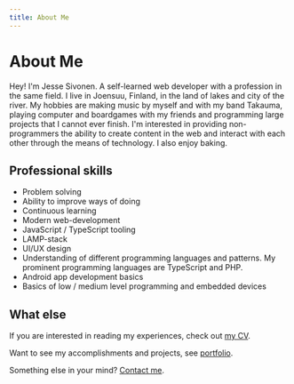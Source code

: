 ```yaml
---
title: About Me
---
```


# About Me

Hey! I'm Jesse Sivonen. A self-learned web developer with a profession in the
same field. I live in Joensuu, Finland, in the land of lakes and city of the
river. My hobbies are making music by myself and with my band Takauma, playing
computer and boardgames with my friends and programming large projects that I
cannot ever finish. I'm interested in providing non-programmers the ability to
create content in the web and interact with each other through the means of
technology. I also enjoy baking.

## Professional skills

- Problem solving
- Ability to improve ways of doing
- Continuous learning
- Modern web-development
- JavaScript / TypeScript tooling
- LAMP-stack
- UI/UX design
- Understanding of different programming languages and patterns. My prominent
  programming languages are TypeScript and PHP.
- Android app development basics
- Basics of low / medium level programming and embedded devices

## What else

If you are interested in reading my experiences, check out [my CV](/cv).

Want to see my accomplishments and projects, see [portfolio](/portfolio).

Something else in your mind? [Contact me](/contact).
